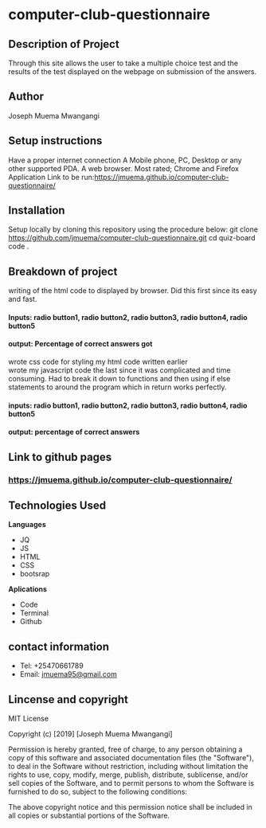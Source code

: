 # computer-club-questionnaire
## Description of Project
Through this site  allows the user to take a multiple choice test and the results of the test displayed on the webpage on submission of the answers.
## Author
Joseph Muema Mwangangi
## Setup instructions
Have a proper internet connection
A Mobile phone, PC, Desktop or any other supported PDA.
A web browser. Most rated; Chrome and Firefox
Application Link to be run:https://jmuema.github.io/computer-club-questionnaire/
## Installation
Setup locally by cloning this repository using the procedure below:
git clone https://github.com/jmuema/computer-club-questionnaire.git
cd quiz-board
code .
## Breakdown of project
 writing of the html code to displayed by browser. Did this first since its easy and fast.<br/>
 #### Inputs: radio button1, radio button2, radio button3, radio button4, radio button5
 #### output: Percentage of correct answers got
 wrote css code for styling my html code written earlier<br/>
 wrote my javascript code the last since it was complicated and time consuming. Had to break it down to functions and then
 using if else statements to around the program which in return works perfectly.<br/>
 #### inputs: radio button1, radio button2, radio button3, radio button4, radio button5
 #### output: percentage of correct answers
 
 ## Link to github pages
 ### https://jmuema.github.io/computer-club-questionnaire/
 ## Technologies Used
 **Languages**
 * JQ
 * JS
 * HTML
 * CSS
 * bootsrap
 
**Aplications**
* Code 
* Terminal
* Github
 ## contact information
 * Tel: +25470661789
* Email: jmuema95@gmail.com
## Lincense and copyright

MIT License

Copyright (c) [2019] [Joseph Muema Mwangangi]

Permission is hereby granted, free of charge, to any person obtaining a copy of this software and associated documentation files (the "Software"), to deal in the Software without restriction, including without limitation the rights to use, copy, modify, merge, publish, distribute, sublicense, and/or sell copies of the Software, and to permit persons to whom the Software is furnished to do so, subject to the following conditions:

The above copyright notice and this permission notice shall be included in all copies or substantial portions of the Software.
